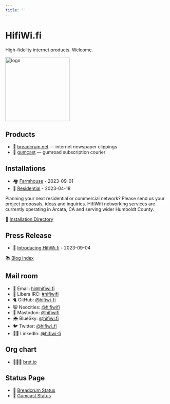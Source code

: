 ```yaml
---
title: ''
---
```

# HifiWi.fi

High-fidelity internet products. Welcome.

<img height='200' width='200' src='./media/logo.jpeg' alt='logo'>

## Products

- 🥖 [breadcrum.net](https://breadcrum.net) — internet newspaper clippings
- 📡 [gumcast](https://gumcast.com) — gumroad subscription courier

## Installations

- 🏘️ [Farmhouse](./installations/2023/09-01-farmhouse/) - 2023-09-01
- 🏡 [Residential](./installations/2023/04-18-residential/) - 2023-04-18

Planning your next residential or commercial network?
Please send us your project proposals, ideas and inquiries.
HifiWifi networking services are currently operating in Arcata, CA and serving wider Humboldt County.

🚧 [Installation Directory](./installations/)

## Press Release

- 👋 [Introducing HifiWi.fi](./blog/2023/introducing-hifiwifi/) - 2023-09-04

📚 [Blog Index](./blog/)

## Mail room

<ul>
  <li>📧 Email: <a rel="me" href="mailto:hi@hifiwi.fi">hi@hifiwi.fi</a></li>
  <li>💬 Libera IRC: <a href="ircs://irc.libera.chat/hifiwifi">#hifiwifi</a></li>
  <li>🐈 GitHub: <a rel="me" href="https://github.com/hifiwi-fi/">@hifiwi-fi</a></li>
  <li>😸 Neocities: <a rel="me" href="https://neocities.org/site/hifiwifi">@hifiwifi</a></li>
  <li>🐘 Mastodon: <a rel="me" href="https://fosstodon.org/@hifiwifi">@hifiwifi</a></li>
  <li>🌦️ BlueSky: <a rel="me" href="https://bsky.app/profile/hifiwi.fi">@hifiwi.fi</a></li>
  <li>🐦 Twitter: <a rel="me" href="https://twitter.com/hifiwi_fi">@hifiwi_fi</a></li>
  <li>👨‍💼 LinkedIn: <a rel="me" href="https://www.linkedin.com/company/hifiwi-fi/">@hifiwi-fi</a></li>
</ul>

## Org chart

- 🤦🏼‍♂️ [bret.io](https://bret.io)

## Status Page

- 🚦 [Breadcrum Status](https://status.breadcrum.net)
- 🚦 [Gumcast Status](https://status.gumcast.com)
